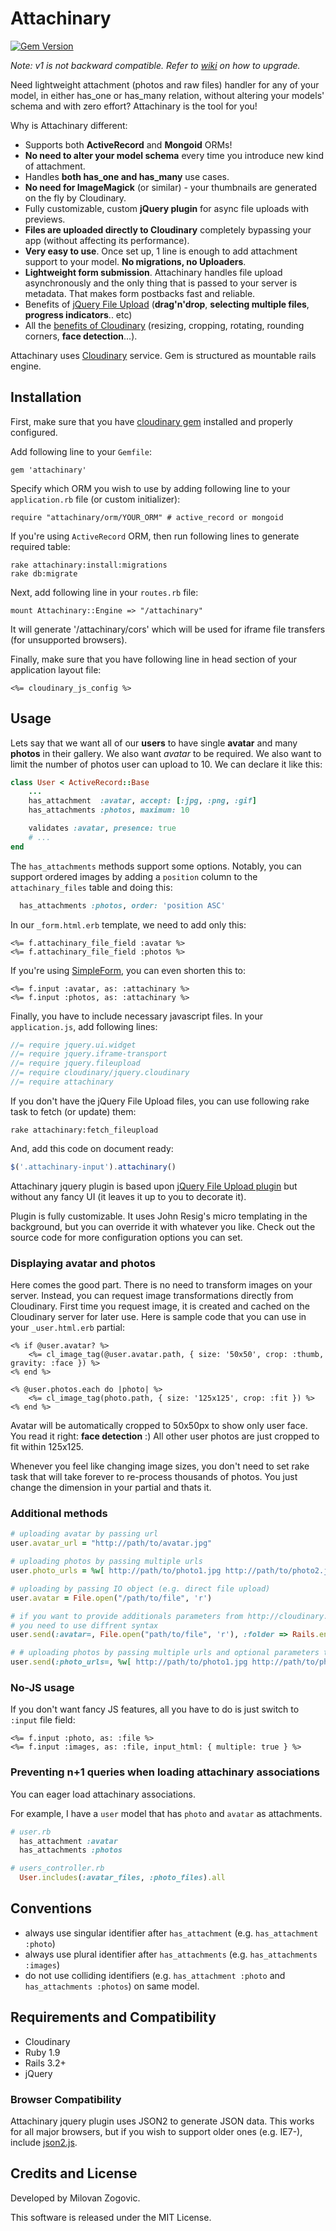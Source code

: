 # Attachinary

[![Gem Version](https://badge.fury.io/rb/attachinary.png)](http://badge.fury.io/rb/attachinary)

_Note: v1 is not backward compatible. Refer to [wiki](https://github.com/assembler/attachinary/wiki/Upgrading-to-v1.0) on how to upgrade._

Need lightweight attachment (photos and raw files) handler for any of your model, in either has\_one or has\_many relation, without altering your models' schema and with zero effort? Attachinary is the tool for you!

Why is Attachinary different:

* Supports both **ActiveRecord** and **Mongoid** ORMs!
* **No need to alter your model schema** every time you introduce new kind of attachment.
* Handles **both has\_one and has\_many** use cases.
* **No need for ImageMagick** (or similar) - your thumbnails are generated on the fly by Cloudinary.
* Fully customizable, custom **jQuery plugin** for async file uploads with previews.
* **Files are uploaded directly to Cloudinary** completely bypassing your app (without affecting its performance).
* **Very easy to use**. Once set up, 1 line is enough to add attachment support to your model. **No migrations, no Uploaders**.
* **Lightweight form submission**. Attachinary handles file upload asynchronously and the only thing that is passed to your server is metadata. That makes form postbacks fast and reliable.
* Benefits of [jQuery File Upload](https://github.com/blueimp/jQuery-File-Upload/) (**drag'n'drop**, **selecting multiple files**, **progress indicators**.. etc)
* All the [benefits of Cloudinary](http://cloudinary.com/documentation/image_transformations) (resizing, cropping, rotating, rounding corners, **face detection**...).

Attachinary uses [Cloudinary](http://cloudinary.com) service. Gem is structured as mountable rails engine.


## Installation

First, make sure that you have [cloudinary gem](https://github.com/cloudinary/cloudinary_gem) installed and properly configured.

Add following line to your `Gemfile`:

    gem 'attachinary'

Specify which ORM you wish to use by adding following line to your `application.rb` file (or custom initializer):

	require "attachinary/orm/YOUR_ORM" # active_record or mongoid

If you're using `ActiveRecord` ORM, then run following lines to generate required table:

	rake attachinary:install:migrations
	rake db:migrate

Next, add following line in your `routes.rb` file:

	mount Attachinary::Engine => "/attachinary"

It will generate '/attachinary/cors' which will be used for iframe file transfers (for unsupported browsers).

Finally, make sure that you have following line in head section of your application layout file:

	<%= cloudinary_js_config %>



## Usage

Lets say that we want all of our **users** to have single **avatar** and many **photos** in their gallery. We also want *avatar* to be required. We also want to limit the number of photos user can upload to 10. We can declare it like this:

```ruby
class User < ActiveRecord::Base
	...
	has_attachment  :avatar, accept: [:jpg, :png, :gif]
	has_attachments :photos, maximum: 10

	validates :avatar, presence: true
	# ...
end
```

The `has_attachments` methods support some options. Notably, you can support ordered images by adding a `position` column to the `attachinary_files` table and doing this:

```ruby
  has_attachments :photos, order: 'position ASC'
```

In our `_form.html.erb` template, we need to add only this:

```erb
<%= f.attachinary_file_field :avatar %>
<%= f.attachinary_file_field :photos %>
```

If you're using [SimpleForm](https://github.com/plataformatec/simple_form), you can even shorten this to:

```erb
<%= f.input :avatar, as: :attachinary %>
<%= f.input :photos, as: :attachinary %>
```

Finally, you have to include necessary javascript files. In your `application.js`, add following lines:

```javascript
//= require jquery.ui.widget
//= require jquery.iframe-transport
//= require jquery.fileupload
//= require cloudinary/jquery.cloudinary
//= require attachinary
```

If you don't have the jQuery File Upload files, you can use following rake task to fetch (or update) them:

```
rake attachinary:fetch_fileupload
```

And, add this code on document ready:

```javascript
$('.attachinary-input').attachinary()
```

Attachinary jquery plugin is based upon [jQuery File Upload plugin](https://github.com/blueimp/jQuery-File-Upload) but without any fancy UI (it leaves it up to you to decorate it).

Plugin is fully customizable. It uses John Resig's micro templating in the background, but you can override it with whatever you like. Check out the source code for more configuration options you can set.


### Displaying avatar and photos

Here comes the good part. There is no need to transform images on your server. Instead, you can request image transformations directly from Cloudinary. First time you request image, it is created and cached on the Cloudinary server for later use. Here is sample code that you can use in your `_user.html.erb` partial:

```erb
<% if @user.avatar? %>
	<%= cl_image_tag(@user.avatar.path, { size: '50x50', crop: :thumb, gravity: :face }) %>
<% end %>

<% @user.photos.each do |photo| %>
	<%= cl_image_tag(photo.path, { size: '125x125', crop: :fit }) %>
<% end %>
```

Avatar will be automatically cropped to 50x50px to show only user face. You read it right: **face detection** :) All other user photos are just cropped to fit within 125x125.

Whenever you feel like changing image sizes, you don't need to set rake task that will take forever to re-process thousands of photos. You just change the dimension in your partial and thats it.


### Additional methods

```ruby
# uploading avatar by passing url
user.avatar_url = "http://path/to/avatar.jpg"

# uploading photos by passing multiple urls
user.photo_urls = %w[ http://path/to/photo1.jpg http://path/to/photo2.jpg]

# uploading by passing IO object (e.g. direct file upload)
user.avatar = File.open("/path/to/file", 'r')

# if you want to provide additionals parameters from http://cloudinary.com/documentation/upload_images
# you need to use diffrent syntax
user.send(:avatar=, File.open("path/to/file", 'r'), :folder => Rails.env.to_s)

# # uploading photos by passing multiple urls and optional parameters that will be added to every file.
user.send(:photo_urls=, %w[ http://path/to/photo1.jpg http://path/to/photo2.jpg], folder: Rails.env.to_s, use_filename: true, image_metadata: true)

```


### No-JS usage

If you don't want fancy JS features, all you have to do is just switch to `:input` file field:

```erb
<%= f.input :photo, as: :file %>
<%= f.input :images, as: :file, input_html: { multiple: true } %>
```

### Preventing n+1 queries when loading attachinary associations

You can eager load attachinary associations.

For example, I have a `user` model that has `photo` and `avatar` as attachments.

```rb
# user.rb
  has_attachment :avatar
  has_attachments :photos

# users_controller.rb
  User.includes(:avatar_files, :photo_files).all
```

## Conventions

* always use singular identifier after `has_attachment` (e.g. `has_attachment :photo`)
* always use plural identifier after `has_attachments` (e.g. `has_attachments :images`)
* do not use colliding identifiers (e.g. `has_attachment :photo` and `has_attachments :photos`) on same model.


## Requirements and Compatibility

* Cloudinary
* Ruby 1.9
* Rails 3.2+
* jQuery


### Browser Compatibility

Attachinary jquery plugin uses JSON2 to generate JSON data.
This works for all major browsers, but if you wish to support older ones (e.g. IE7-), include [json2.js](https://github.com/douglascrockford/JSON-js/blob/master/json2.js).


## Credits and License

Developed by Milovan Zogovic.

This software is released under the MIT License.
